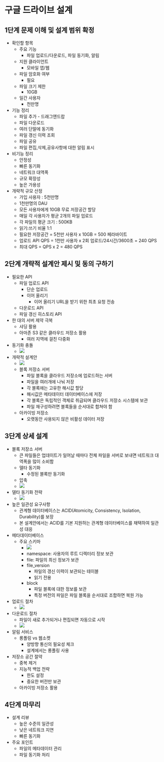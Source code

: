 # 구글 드라이브 설계
## 1단계 문제 이해 및 설계 범위 확정
* 확인할 항목
    - 주요 기능
        - 파일 업로드/다운로드, 파일 동기화, 알림
    - 지원 클라이언트
        - 모바일 앱/웹
    - 파일 암호화 여부
        - 필요
    - 파일 크기 제한
        - 10GB
    - 일간 사용자
        - 천만명
* 기능 정리
    - 파일 추가 - 드래그앤드랍
    - 파일 다운로드
    - 여러 단말에 동기화
    - 파일 갱신 이력 조회
    - 파일 공유
    - 파일 편집,삭제,공유사항에 대한 알림 표시
* 비기능 정리
    - 안정성
    - 빠른 동기화
    - 네트워크 대역폭
    - 규모 확장성
    - 높은 가용성
* 개략적 규모 산정
    - 가입 사용자 : 5천만명
    - 1천만명의 DAU
    - 모든 사용자에게 10GB 무료 저장공간 할당
    - 매일 각 사용자가 평균 2개의 파일 업로드
    - 각 파일의 평균 크기 : 500KB
    - 읽기:쓰기 비율 1:1
    - 필요한 저장공간 = 5천만 사용자 x 10GB = 500 페라바이트
    - 업로드 API QPS = 1천만 사용자 x 2회 업로드/24시간/3600초 = 240 QPS
    - 최대 QPS = QPS x 2 = 480 QPS
## 2단계 개략적 설계안 제시 및 동의 구하기
* 필요한 API
    - 파일 업로드 API
        - 단순 업로드
        - 이어 올리기
            - 이어 올리기 URL을 받기 위한 최초 요청 전송
    - 다운로드 API
    - 파일 갱신 히스토리 API
* 한 대의 서버 제약 극복
    - 샤딩 활용
    - 아마존 S3 같은 클라우드 저장소 활용
        - 여러 지역에 걸친 다중화
* 동기화 충돌
    - ![](images/15/15-8.png)
* 개략적 설계안
    - ![](images/15/15-10.png)
    - 블록 저장소 서버
        - 파일 블록을 클라우드 저장소에 업로드하는 서버
        - 파일을 여러개에 나눠 저장
        - 각 블록에는 고유한 해시값 할당
        - 해시값은 메타데이터 데이터베이스에 저장
        - 각 블록은 독립적인 객체로 취급되며 클라우드 저장소 시스템에 보관
        - 파일 재구성하려면 블록들을 순서대로 합쳐야 함
    - 아카이빙 저장소
        - 오랫동안 사용되지 않은 비활성 데이터 저장
## 3단계 상세 설계
* 블록 저장소 서버
    - 큰 파일들은 업데이트가 일어날 때마다 전체 파일을 서버로 보내면 네트워크 대역폭을 많이 소비함
    - 델타 동기화
        - 수정된 블록만 동기화
    - 압축
    - ![](images/15/15-11.png)
* 델타 동기화 전략
    - ![](images/15/15-12.png)
* 높은 일관성 요구사항
    - 관계형 데이터베이스는 ACID(Atomicity, Consistency, Isolation, Durability)를 보장
    - 본 설계안에서는 ACID를 기본 지원하는 관계형 데이터베이스를 채택하여 일관성 대응
* 메타데이터베이스
    - 주요 스키마
        - ![](images/15/15-13.png)
        - namespace: 사용자의 루트 디렉터리 정보 보관
        - file: 파일의 최신 정보가 보관
        - file_version
            - 파일의 갱신 이력이 보관되는 테이블
            - 읽기 전용
        - block
            - 파일 블록에 대한 정보를 보관
            - 특정 버전의 파일은 파일 블록을 순서대로 조합하면 복원 가능
* 업로드 절차
    - ![](images/15/15-14.png)
* 다운로드 절차
    - 파일이 새로 추가되거나 편집되면 자동으로 시작
    - ![](images/15/15-15.png)
* 알림 서비스
    - 롱폴링 vs 웹소켓
        - 양방향 통신의 필요성 체크
        - 설계에서는 롱폴링 사용
* 저장소 공간 절약
    - 중복 제거
    - 지능적 백업 전략
        - 한도 설정
        - 중요한 버전만 보관
    - 아카이빙 저장소 활용
## 4단계 마무리
* 설계 리뷰
    - 높은 수준의 일관성
    - 낮은 네트워크 지연
    - 빠른 동기화
* 주요 포인트
    - 파일의 메타데이터 관리
    - 파일 동기화 처리












